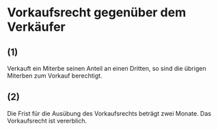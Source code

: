 # Vorkaufsrecht gegenüber dem Verkäufer



## (1)

 Verkauft ein Miterbe seinen Anteil an einen Dritten, so sind die übrigen Miterben zum Vorkauf berechtigt.

## (2)

 Die Frist für die Ausübung des Vorkaufsrechts beträgt zwei Monate. Das Vorkaufsrecht ist vererblich. 

